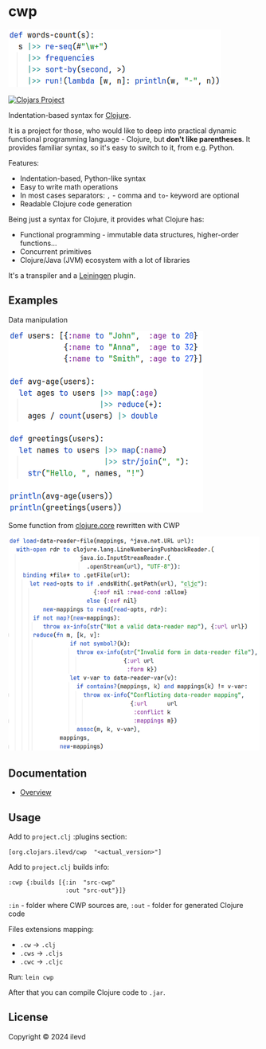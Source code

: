 # cwp

<img src="doc/imgs/words-count.png" width="427" height="116">

[![Clojars Project](https://img.shields.io/clojars/v/org.clojars.ilevd/cwp.svg)](https://clojars.org/org.clojars.ilevd/cwp)

Indentation-based syntax for [Clojure](https://clojure.org/).

It is a project for those, who would like to deep into practical dynamic functional programming language - Clojure,
but **don't like parentheses**. It provides familiar syntax, so it's easy to switch to it, from e.g. Python.

Features:
* Indentation-based, Python-like syntax
* Easy to write math operations
* In most cases separators: `,` - comma and `to`- keyword are optional
* Readable Clojure code generation

Being just a syntax for Clojure, it provides what Clojure has:
* Functional programming - immutable data structures, higher-order functions...
* Concurrent primitives
* Clojure/Java (JVM) ecosystem with a lot of libraries

It's a transpiler and a [Leiningen](https://leiningen.org/) plugin.

## Examples
Data manipulation 

![alt users](doc/imgs/users.png)

Some function from [clojure.core](https://github.com/clojure/clojure/blob/clojure-1.11.1/src/clj/clojure/core.clj#L7918)
rewritten with CWP

![alt users](doc/imgs/load-data-reader-file.png)

## Documentation
* [Overview](doc/overview.md)


## Usage

Add to `project.clj` :plugins section:
```edn
[org.clojars.ilevd/cwp  "<actual_version>"] 
```

Add to `project.clj` builds info:
```edn 
:cwp {:builds [{:in  "src-cwp"
                :out "src-out"}]}
```
`:in` - folder where CWP sources are,
`:out` - folder for generated Clojure code

Files extensions mapping:
* `.cw` -> `.clj`
* `.cws` -> `.cljs`
* `.cwc` -> `.cljc`

Run: `lein cwp`

After that you can compile Clojure code to `.jar`.


## License

Copyright © 2024 ilevd